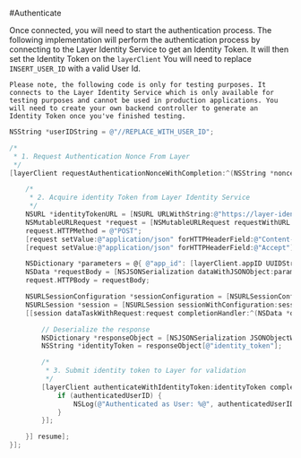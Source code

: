 #Authenticate

Once connected, you will need to start the authentication process. The following implementation will perform the authentication process by connecting to the Layer Identity Service to get an Identity Token. It will then set the Identity Token on the `layerClient`
You will need to replace `INSERT_USER_ID` with a valid User Id.

```emphasis
Please note, the following code is only for testing purposes. It connects to the Layer Identity Service which is only available for testing purposes and cannot be used in production applications. You will need to create your own backend controller to generate an Identity Token once you've finished testing.
```

```objective-c
NSString *userIDString = @"//REPLACE_WITH_USER_ID";

/*
 * 1. Request Authentication Nonce From Layer
 */
[layerClient requestAuthenticationNonceWithCompletion:^(NSString *nonce, NSError *error) {

    /*
     * 2. Acquire identity Token from Layer Identity Service
     */
    NSURL *identityTokenURL = [NSURL URLWithString:@"https://layer-identity-provider.herokuapp.com/identity_tokens"];
    NSMutableURLRequest *request = [NSMutableURLRequest requestWithURL:identityTokenURL];
    request.HTTPMethod = @"POST";
    [request setValue:@"application/json" forHTTPHeaderField:@"Content-Type"];
    [request setValue:@"application/json" forHTTPHeaderField:@"Accept"];

    NSDictionary *parameters = @{ @"app_id": [layerClient.appID UUIDString], @"user_id": userIDString, @"nonce": nonce };
    NSData *requestBody = [NSJSONSerialization dataWithJSONObject:parameters options:0 error:nil];
    request.HTTPBody = requestBody;

    NSURLSessionConfiguration *sessionConfiguration = [NSURLSessionConfiguration ephemeralSessionConfiguration];
    NSURLSession *session = [NSURLSession sessionWithConfiguration:sessionConfiguration];
    [[session dataTaskWithRequest:request completionHandler:^(NSData *data, NSURLResponse *response, NSError *error) {

        // Deserialize the response
        NSDictionary *responseObject = [NSJSONSerialization JSONObjectWithData:data options:0 error:nil];
        NSString *identityToken = responseObject[@"identity_token"];

        /*
         * 3. Submit identity token to Layer for validation
         */
        [layerClient authenticateWithIdentityToken:identityToken completion:^(NSString *authenticatedUserID, NSError *error) {
            if (authenticatedUserID) {
                NSLog(@"Authenticated as User: %@", authenticatedUserID);
            }
        }];

    }] resume];
}];
```
